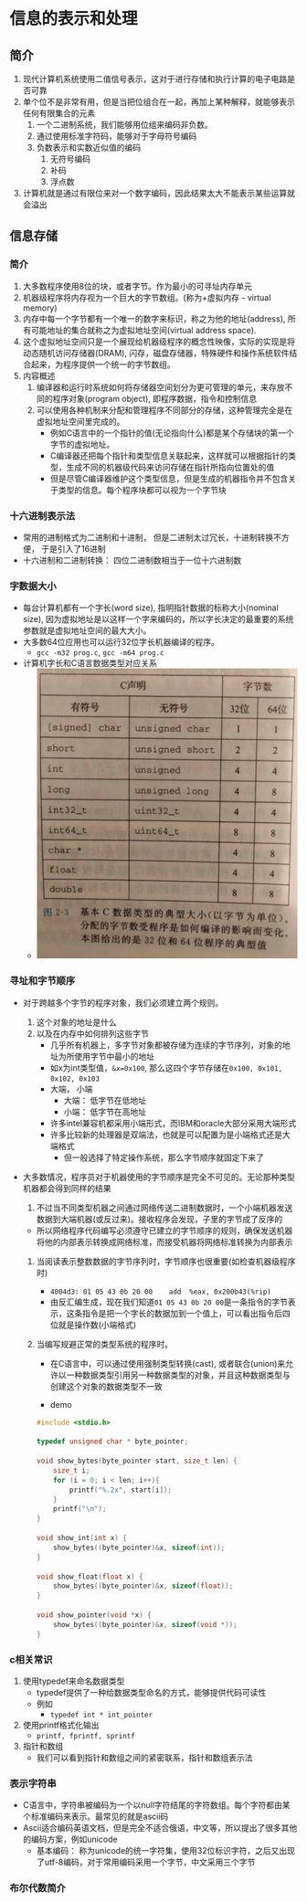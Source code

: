 # 信息的表示和处理

## 简介

1. 现代计算机系统使用二值信号表示，这对于进行存储和执行计算的电子电路是否可靠
2. 单个位不是非常有用，但是当把位组合在一起，再加上某种解释，就能够表示任何有限集合的元素
   1. 一个二进制系统，我们能够用位组来编码非负数。
   2. 通过使用标准字符码，能够对于字母符号编码
   3. 负数表示和实数近似值的编码
      1. 无符号编码
      2. 补码
      3. 浮点数
3. 计算机就是通过有限位来对一个数字编码，因此结果太大不能表示某些运算就会溢出

 ## 信息存储

### 简介

1. 大多数程序使用8位的块，或者字节。作为最小的可寻址内存单元
2. 机器级程序将内存视为一个巨大的字节数组。(称为+虚拟内存 - virtual memory)
3. 内存中每一个字节都有一个唯一的数字来标识，称之为他的地址(address), 所有可能地址的集合就称之为虚拟地址空间(virtual address space).
4. 这个虚拟地址空间只是一个展现给机器级程序的概念性映像，实际的实现是将动态随机访问存储器(DRAM), 闪存，磁盘存储器，特殊硬件和操作系统软件结合起来，为程序提供一个统一的字节数组。
5. 内容概述
   1. 编译器和运行时系统如何将存储器空间划分为更可管理的单元，来存放不同的程序对象(program object), 即程序数据，指令和控制信息
   2. 可以使用各种机制来分配和管理程序不同部分的存储，这种管理完全是在虚拟地址空间里完成的。
      * 例如C语言中的一个指针的值(无论指向什么)都是某个存储块的第一个字节的虚拟地址。
      * C编译器还把每个指针和类型信息关联起来，这样就可以根据指针的类型，生成不同的机器级代码来访问存储在指针所指向位置处的值
      * 但是尽管C编译器维护这个类型信息，但是生成的机器指令并不包含关于类型的信息。每个程序块都可以视为一个字节块

### 十六进制表示法

* 常用的进制格式为二进制和十进制， 但是二进制太过冗长，十进制转换不方便， 于是引入了16进制
* 十六进制和二进制转换： 四位二进制数相当于一位十六进制数

### 字数据大小

* 每台计算机都有一个字长(word size), 指明指针数据的标称大小(nominal size), 因为虚拟地址是以这样一个字来编码的，所以字长决定的最重要的系统参数就是虚拟地址空间的最大大小。
* 大多数64位应用也可以运行32位字长机器编译的程序。
  * `gcc -m32 prog.c`, `gcc -m64 prog.c`
* 计算机字长和C语言数据类型对应关系
  * ![](img/01_字长和C数据类型一般对应.jpg)

### 寻址和字节顺序

* 对于跨越多个字节的程序对象，我们必须建立两个规则。

  1. 这个对象的地址是什么
  2. 以及在内存中如何排列这些字节
     * 几乎所有机器上，多字节对象都被存储为连续的字节序列，对象的地址为所使用字节中最小的地址
     * 如x为int类型值，`&x=0x100`, 那么这四个字节存储在`0x100, 0x101, 0x102, 0x103`
     * 大端， 小端
       * 大端： 低字节在低地址
       * 小端： 低字节在高地址
     * 许多intel兼容机都采用小端形式，而IBM和oracle大部分采用大端形式
     * 许多比较新的处理器是双端法，也就是可以配置为是小端格式还是大端格式
       * 但一般选择了特定操作系统，那么字节顺序就固定下来了

* 大多数情况，程序员对于机器使用的字节顺序是完全不可见的。无论那种类型机器都会得到同样的结果

  1. 不过当不同类型机器之间通过网络传送二进制数据时，一个小端机器发送数据到大端机器(或反过来)。接收程序会发现，子里的字节成了反序的
     
  * 所以网络程序代码编写必须遵守已建立的字节顺序的规则，确保发送机器将他的内部表示转换成网络标准，而接受机器将网络标准转换为内部表示
    
  1. 当阅读表示整数数据的字节序列时，字节顺序也很重要(如检查机器级程序时)
      * `4004d3: 01 05 43 0b 20 00    add  %eax, 0x200b43(%rip)`
      * 由反汇编生成，现在我们知道`01 05 43 0b 20 00`是一条指令的字节表示，这条指令是把一个字长的数据加到一个值上，可以看出指令后四位就是操作数(小端格式)
      
  1. 当编写规避正常的类型系统的程序时。

      * 在C语言中，可以通过使用强制类型转换(cast), 或者联合(union)来允许以一种数据类型引用另一种数据类型的对象，并且这种数据类型与创建这个对象的数据类型不一致

      *   demo

        ```c
        #include <stdio.h>
        
        typedef unsigned char * byte_pointer;
        
        void show_bytes(byte_pointer start, size_t len) {
            size_t i;
            for (i = 0; i < len; i++){
                printf("%.2x", start[i]);
            }
            printf("\n");
        }
        
        void show_int(int x) {
            show_bytes((byte_pointer)&x, sizeof(int));
        }
        
        void show_float(float x) {
            show_bytes((byte_pointer)&x, sizeof(float));
        }
        
        void show_pointer(void *x) {
            show_bytes((byte_pointer)&x, sizeof(void *));
        }
        ```

### c相关常识

1. 使用typedef来命名数据类型
   * typedef提供了一种给数据类型命名的方式，能够提供代码可读性
   * 例如
     * `typedef int * int_pointer`
2. 使用printf格式化输出
   * `printf, fprintf, sprintf`
3. 指针和数组
   * 我们可以看到指针和数组之间的紧密联系，指针和数组表示法

### 表示字符串

* C语言中，字符串被编码为一个以null字符结尾的字符数组。每个字符都由某个标准编码来表示。最常见的就是ascii码
* Ascii适合编码英语文档，但是完全不适合俄语，中文等，所以提出了很多其他的编码方案，例如unicode
  * 基本编码： 称为unicode的统一字符集，使用32位标识字符，之后又出现了utf-8编码，对于常用编码采用一个字节，中文采用三个字节

### 布尔代数简介



